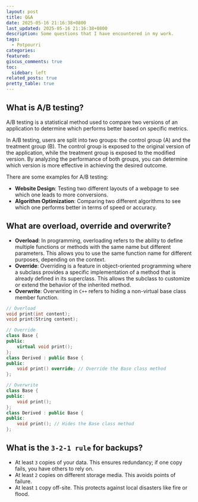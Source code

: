 ```yaml
---
layout: post
title: Q&A
date: 2025-05-16 21:16:38+0800
last_updated: 2025-05-16 21:16:38+0800
description: Some questions that I have encountered in my work.
tags:
  - Potpourri
categories:
featured:
giscus_comments: true
toc:
  sidebar: left
related_posts: true
pretty_table: true
---
```


## What is A/B testing?

A/B testing is a statistical method used to compare two versions of an application to determine
which performs better based on specific metrics.


In A/B testing, users are split into two groups: the control group (A) and the treatment group (B).
The control group is exposed to the original version of the application, while the treatment group
is exposed to the modified version. By analyzing the performance of both groups, you can determine
which version is more effective in achieving the desired outcome.

There are some examples for A/B testing:

- **Website Design**: Testing two different layouts of a webpage to see which one leads to more
conversions.
- **Algorithm Optimization**: Comparing two different algorithms to see which one performs better
in terms of speed or accuracy.

## What are overload, override and overwrite?

- **Overload**: In programming, overloading refers to the ability to define multiple functions or
methods with the same name but different parameters. This allows you to use the same function name
for different purposes, depending on the context.
- **Override**: Overriding is a feature in object-oriented programming where a subclass provides a
specific implementation of a method that is already defined in its superclass. This allows the
subclass to customize or extend the behavior of the inherited method.
- **Overwrite**: Overwriting in `C++` refers to hiding a non-virtual base class member function.

```cpp
// Overload
void print(int content);
void print(String content);

// Override
class Base {
public:
    virtual void print();
};
class Derived : public Base {
public:
    void print() override; // Override the Base class method
};

// Overwrite
class Base {
public:
    void print();
};
class Derived : public Base {
public:
    void print(); // Hides the Base class method
};
```

## What is the `3-2-1 rule` for backups?

* At least `3` copies of your data. This ensures redundancy; if one copy fails,
you have others to rely on.
* At least `2` copies on different storage media. This avoids points of failure.
* At least `1` copy off-site. This protects against local disasters like fire or flood.

